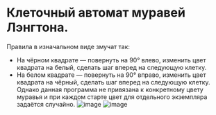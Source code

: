 # Клеточный автомат муравей Лэнгтона.
Правила в изначальном виде змучат так:
- На чёрном квадрате — повернуть на 90° влево, изменить цвет квадрата на белый, сделать шаг вперед на следующую клетку.
- На белом квадрате — повернуть на 90° вправо, изменить цвет квадрата на чёрный, сделать шаг вперед на следующую клетку.
Однако данная программа не привязана к конкретному цвету муравья и при каждом старте цвет для отдельного экземпляра задаётся случайно.
![image](https://user-images.githubusercontent.com/52111046/144684250-f0e8dd55-85a4-4d45-853f-60546e30b9d6.png)
![image](https://user-images.githubusercontent.com/52111046/144709310-fa75aead-9074-42d1-b84b-e2eb8d280ccf.png)



